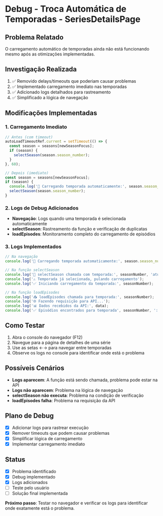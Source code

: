 # Debug - Troca Automática de Temporadas - SeriesDetailsPage

## Problema Relatado
O carregamento automático de temporadas ainda não está funcionando mesmo após as otimizações implementadas.

## Investigação Realizada
1. ✅ Removido delays/timeouts que poderiam causar problemas
2. ✅ Implementado carregamento imediato nas temporadas
3. ✅ Adicionado logs detalhados para rastreamento
4. ✅ Simplificado a lógica de navegação

## Modificações Implementadas

### 1. Carregamento Imediato
```javascript
// Antes (com timeout)
autoLoadTimeoutRef.current = setTimeout(() => {
  const season = seasons[newSeasonFocus];
  if (season) {
    selectSeason(season.season_number);
  }
}, 60);

// Depois (imediato)
const season = seasons[newSeasonFocus];
if (season) {
  console.log('🔄 Carregando temporada automaticamente:', season.season_number);
  selectSeason(season.season_number);
}
```

### 2. Logs de Debug Adicionados
- **Navegação**: Logs quando uma temporada é selecionada automaticamente
- **selectSeason**: Rastreamento da função e verificação de duplicatas
- **loadEpisodes**: Monitoramento completo do carregamento de episódios

### 3. Logs Implementados
```javascript
// Na navegação
console.log('🔄 Carregando temporada automaticamente:', season.season_number);

// Na função selectSeason
console.log('🎯 selectSeason chamada com temporada:', seasonNumber, 'atual:', selectedSeason);
console.log('⚠️ Temporada já selecionada, pulando carregamento');
console.log('✅ Iniciando carregamento da temporada:', seasonNumber);

// Na função loadEpisodes
console.log('📥 loadEpisodes chamada para temporada:', seasonNumber);
console.log('🌐 Fazendo requisição para API...');
console.log('📊 Dados recebidos da API:', data);
console.log('✅ Episódios encontrados para temporada', seasonNumber, ':', episodes.length);
```

## Como Testar
1. Abra o console do navegador (F12)
2. Navegue para a página de detalhes de uma série
3. Use as setas ←→ para navegar entre temporadas
4. Observe os logs no console para identificar onde está o problema

## Possíveis Cenários
- **Logs aparecem**: A função está sendo chamada, problema pode estar na API
- **Logs não aparecem**: Problema na lógica de navegação
- **selectSeason não executa**: Problema na condição de verificação
- **loadEpisodes falha**: Problema na requisição da API

## Plano de Debug
- [x] Adicionar logs para rastrear execução
- [x] Remover timeouts que podem causar problemas
- [x] Simplificar lógica de carregamento
- [x] Implementar carregamento imediato

## Status
- [x] Problema identificado
- [x] Debug implementado
- [x] Logs adicionados
- [ ] Teste pelo usuário
- [ ] Solução final implementada

**Próximo passo**: Testar no navegador e verificar os logs para identificar onde exatamente está o problema. 